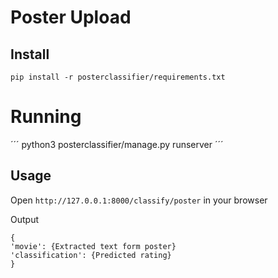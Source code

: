 # Poster Upload

## Install
```
pip install -r posterclassifier/requirements.txt
```

# Running

´´´
python3 posterclassifier/manage.py runserver
´´´

## Usage

Open `http://127.0.0.1:8000/classify/poster` in your browser

Output
```
{
'movie': {Extracted text form poster}
'classification': {Predicted rating}
}
```
